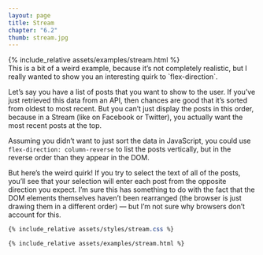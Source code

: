 ```yaml
---
layout: page
title: Stream
chapter: "6.2"
thumb: stream.jpg
---
```

<div class="demo">
{% include_relative assets/examples/stream.html %}
</div>
This is a bit of a weird example, because it’s not completely realistic, but I really wanted to show you an interesting quirk to `flex-direction`.

Let’s say you have a list of posts that you want to show to the user. If you’ve just retrieved this data from an API, then chances are good that it’s sorted from oldest to most recent. But you can’t just display the posts in this order, because in a Stream (like on Facebook or Twitter), you actually want the most recent posts at the top.

Assuming you didn’t want to just sort the data in JavaScript, you could use `flex-direction: column-reverse` to list the posts vertically, but in the reverse order than they appear in the DOM.

But here’s the weird quirk! If you try to select the text of all of the posts, you’ll see that your selection will enter each post from the opposite direction you expect. I’m sure this has something to do with the fact that the DOM elements themselves haven’t been rearranged (the browser is just drawing them in a different order) — but I’m not sure why browsers don’t account for this.

```css
{% include_relative assets/styles/stream.css %}
```
```html
{% include_relative assets/examples/stream.html %}
```
